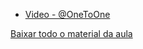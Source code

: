 * [Video - @OneToOne](https://www.youtube.com/watch?v=IXhz1G6w75Q&list=PLvT8P1q6jMWfvCUWOAOJt_mJfsvrV2jp5&index=1&ab_channel=IgorAvilaPereira)

[Baixar todo o material da aula](https://download-directory.github.io/?url=http://github.com/IgorAvilaPereira/tbd2025_1sem/tree/main/./01_introducao_OneToMany)
